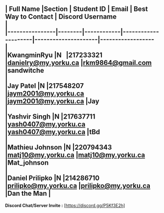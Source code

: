 | Full Name      |Section | Student ID | Email               | Best Way to Contact | Discord Username  
|  
|----------------|--------|------------|---------------------|---------------------|------------------  
|  
|KwangminRyu     |N &nbsp;&nbsp;|217233321   |danielry@my.yorku.ca |rkm9864@gmail.com    |sandwitche  
|  
|Jay Patel       |N       |217548207   |jaym2001@my.yorku.ca |jaym2001@my.yorku.ca |Jay  
|  
|Yashvir Singh   |N       |217637711   |yash0407@my.yorku.ca |yash0407@my.yorku.ca |tBd  
|  
|Mathieu Johnson |N       |220794343   |matj10@my.yorku.ca   |matj10@my.yorku.ca   |Mat_johnson  
|  
|Daniel Prilipko |N       |214286710   |prilipko@my.yorku.ca |prilipko@my.yorku.ca |Dan the Man
|  
---  
**Discord Chat/Server Invite :** [https://discord.gg/P5Kf3E2h]
